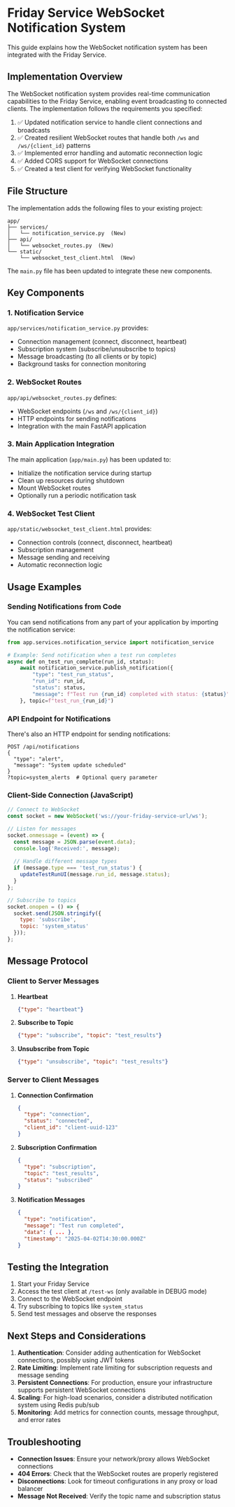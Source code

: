 # Friday Service WebSocket Notification System

This guide explains how the WebSocket notification system has been integrated with the Friday Service.

## Implementation Overview

The WebSocket notification system provides real-time communication capabilities to the Friday Service, enabling event broadcasting to connected clients. The implementation follows the requirements you specified:

1. ✅ Updated notification service to handle client connections and broadcasts
2. ✅ Created resilient WebSocket routes that handle both `/ws` and `/ws/{client_id}` patterns
3. ✅ Implemented error handling and automatic reconnection logic
4. ✅ Added CORS support for WebSocket connections
5. ✅ Created a test client for verifying WebSocket functionality

## File Structure

The implementation adds the following files to your existing project:

```
app/
├── services/
│   └── notification_service.py  (New)
├── api/
│   └── websocket_routes.py  (New)
└── static/
    └── websocket_test_client.html  (New)
```

The `main.py` file has been updated to integrate these new components.

## Key Components

### 1. Notification Service

`app/services/notification_service.py` provides:

- Connection management (connect, disconnect, heartbeat)
- Subscription system (subscribe/unsubscribe to topics)
- Message broadcasting (to all clients or by topic)
- Background tasks for connection monitoring

### 2. WebSocket Routes

`app/api/websocket_routes.py` defines:

- WebSocket endpoints (`/ws` and `/ws/{client_id}`)
- HTTP endpoints for sending notifications
- Integration with the main FastAPI application

### 3. Main Application Integration

The main application (`app/main.py`) has been updated to:

- Initialize the notification service during startup
- Clean up resources during shutdown
- Mount WebSocket routes
- Optionally run a periodic notification task

### 4. WebSocket Test Client

`app/static/websocket_test_client.html` provides:

- Connection controls (connect, disconnect, heartbeat)
- Subscription management
- Message sending and receiving
- Automatic reconnection logic

## Usage Examples

### Sending Notifications from Code

You can send notifications from any part of your application by importing the notification service:

```python
from app.services.notification_service import notification_service

# Example: Send notification when a test run completes
async def on_test_run_complete(run_id, status):
    await notification_service.publish_notification({
        "type": "test_run_status",
        "run_id": run_id,
        "status": status,
        "message": f"Test run {run_id} completed with status: {status}"
    }, topic=f"test_run_{run_id}")
```

### API Endpoint for Notifications

There's also an HTTP endpoint for sending notifications:

```
POST /api/notifications
{
  "type": "alert",
  "message": "System update scheduled"
}
?topic=system_alerts  # Optional query parameter
```

### Client-Side Connection (JavaScript)

```javascript
// Connect to WebSocket
const socket = new WebSocket('ws://your-friday-service-url/ws');

// Listen for messages
socket.onmessage = (event) => {
  const message = JSON.parse(event.data);
  console.log('Received:', message);
  
  // Handle different message types
  if (message.type === 'test_run_status') {
    updateTestRunUI(message.run_id, message.status);
  }
};

// Subscribe to topics
socket.onopen = () => {
  socket.send(JSON.stringify({
    type: 'subscribe',
    topic: 'system_status'
  }));
};
```

## Message Protocol

### Client to Server Messages

1. **Heartbeat**
   ```json
   {"type": "heartbeat"}
   ```

2. **Subscribe to Topic**
   ```json
   {"type": "subscribe", "topic": "test_results"}
   ```

3. **Unsubscribe from Topic**
   ```json
   {"type": "unsubscribe", "topic": "test_results"}
   ```

### Server to Client Messages

1. **Connection Confirmation**
   ```json
   {
     "type": "connection",
     "status": "connected",
     "client_id": "client-uuid-123"
   }
   ```

2. **Subscription Confirmation**
   ```json
   {
     "type": "subscription",
     "topic": "test_results",
     "status": "subscribed"
   }
   ```

3. **Notification Messages**
   ```json
   {
     "type": "notification",
     "message": "Test run completed",
     "data": { ... },
     "timestamp": "2025-04-02T14:30:00.000Z"
   }
   ```

## Testing the Integration

1. Start your Friday Service
2. Access the test client at `/test-ws` (only available in DEBUG mode)
3. Connect to the WebSocket endpoint
4. Try subscribing to topics like `system_status`
5. Send test messages and observe the responses

## Next Steps and Considerations

1. **Authentication**: Consider adding authentication for WebSocket connections, possibly using JWT tokens
2. **Rate Limiting**: Implement rate limiting for subscription requests and message sending
3. **Persistent Connections**: For production, ensure your infrastructure supports persistent WebSocket connections
4. **Scaling**: For high-load scenarios, consider a distributed notification system using Redis pub/sub
5. **Monitoring**: Add metrics for connection counts, message throughput, and error rates

## Troubleshooting

- **Connection Issues**: Ensure your network/proxy allows WebSocket connections
- **404 Errors**: Check that the WebSocket routes are properly registered
- **Disconnections**: Look for timeout configurations in any proxy or load balancer
- **Message Not Received**: Verify the topic name and subscription status